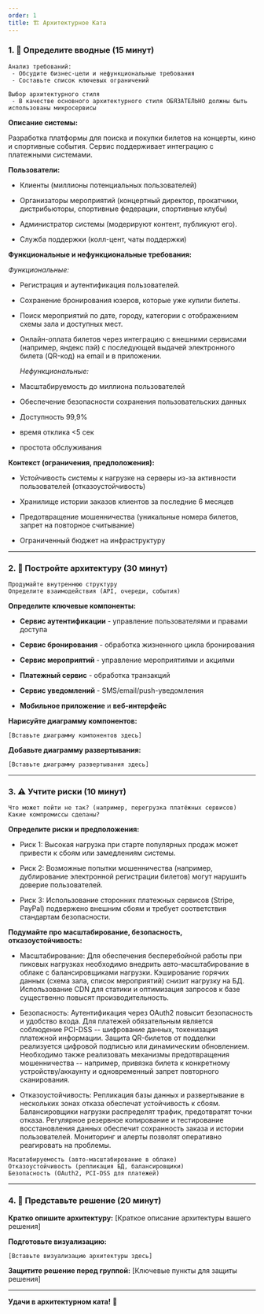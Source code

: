 ```yaml
---
order: 1
title: 🏗️ Архитектурное Ката
---
```


### 1\. 📖 Определите вводные (15 минут)

```
Анализ требований:
 - Обсудите бизнес-цели и нефункциональные требования
 - Составьте список ключевых ограничений

Выбор архитектурного стиля
 - В качестве основного архитектурного стиля ОБЯЗАТЕЛЬНО должны быть использованы микросервисы
```

**Описание системы:**

Разработка платформы для поиска и покупки билетов на концерты, кино и спортивные события. Сервис поддерживает интеграцию с платежными системами.

**Пользователи:**

-  Клиенты (миллионы потенциальных пользователей)

-  Организаторы мероприятий (концертный директор, прокатчики, дистрибьюторы, спортивные федерации, спортивные клубы)

-  Администратор системы (модерируют контент, публикуют его).

-  Служба поддержки (колл-цент, чаты поддержки)

**Функциональные и нефункциональные требования:**

*Функциональные:*

-  Регистрация и аутентификация пользователей.

-  Сохранение бронирования юзеров, которые уже купили билеты.

-  Поиск мероприятий по дате, городу, категории с отображением схемы зала и доступных мест.

-  Онлайн-оплата билетов через интеграцию с внешними сервисами (например, яндекс пэй) с последующей выдачей электронного билета (QR-код) на email и в приложении.

   *Нефункциональные:*

-  Масштабируемость до миллиона пользователей

-  Обеспечение безопасности сохранения пользовательских данных

-  Доступность 99,9%

-  время отклика \<5 сек

-  простота обслуживания

**Контекст (ограничения, предположения):**

-  Устойчивость системы к нагрузке на серверы из-за активности пользователей (отказоустойчивость)

-  Хранилище истории заказов клиентов за последние 6 месяцев

-  Предотвращение мошенничества (уникальные номера билетов, запрет на повторное считывание)

-  Ограниченный бюджет на инфраструктуру

---

### 2\. 🧩 Постройте архитектуру (30 минут)

```
Продумайте внутреннюю структуру
Определите взаимодействия (API, очереди, события)
```

**Определите ключевые компоненты:**

-  **Сервис аутентификации** - управление пользователями и правами доступа

-  **Сервис бронирования** - обработка жизненного цикла бронирования

-  **Сервис мероприятий** - управление мероприятиями и акциями

-  **Платежный сервис** - обработка транзакций

-  **Сервис уведомлений** - SMS/email/push-уведомления

-  **Мобильное приложение** и **веб-интерфейс**

**Нарисуйте диаграмму компонентов:**

```
[Вставьте диаграмму компонентов здесь]
```

<drawio path="./arkhitekturnoe-kata.svg" width="211px" height="101px"/>

**Добавьте диаграмму развертывания:**

```
[Вставьте диаграмму развертывания здесь]
```

---

### 3\. ⚠️ Учтите риски (10 минут)

```
Что может пойти не так? (например, перегрузка платёжных сервисов)
Какие компромиссы сделаны?
```

**Определите риски и предположения:**

-  Риск 1: Высокая нагрузка при старте популярных продаж может привести к сбоям или замедлениям системы.

-  Риск 2: Возможные попытки мошенничества (например, дублирование электронной регистрации билетов) могут нарушить доверие пользователей.

-  Риск 3: Использование сторонних платежных сервисов (Stripe, PayPal) подвержено внешним сбоям и требует соответствия стандартам безопасности.

**Подумайте про масштабирование, безопасность, отказоустойчивость:**

-  Масштабирование: Для обеспечения бесперебойной работы при пиковых нагрузках необходимо внедрить авто-масштабирование в облаке с балансировщиками нагрузки. Кэширование горячих данных (схема зала, список мероприятий) снизит нагрузку на БД. Использование CDN для статики и оптимизация запросов к базе существенно повысят производительность.

-  Безопасность: Аутентификация через OAuth2 повысит безопасность и удобство входа. Для платежей обязательным является соблюдение PCI-DSS -- шифрование данных, токенизация платежной информации. Защита QR-билетов от подделки реализуется цифровой подписью или динамическим обновлением. Необходимо также реализовать механизмы предотвращения мошенничества -- например, привязка билета к конкретному устройству/аккаунту и одновременный запрет повторного сканирования.

-  Отказоустойчивость: Репликация базы данных и развертывание в нескольких зонах отказа обеспечат устойчивость к сбоям. Балансировщики нагрузки распределят трафик, предотвратят точки отказа. Регулярное резервное копирование и тестирование восстановления данных обеспечит сохранность заказа и истории пользователей. Мониторинг и алерты позволят оперативно реагировать на проблемы.

```
Масштабируемость (авто-масштабирование в облаке)
Отказоустойчивость (репликация БД, балансировщики)
Безопасность (OAuth2, PCI-DSS для платежей)
```

---

### 4\. 📝 Представьте решение (20 минут)

**Кратко опишите архитектуру:** \[Краткое описание архитектуры вашего решения\]

**Подготовьте визуализацию:**

```
[Вставьте визуализацию архитектуры здесь]
```

**Защитите решение перед группой:** \[Ключевые пункты для защиты решения\]

---

**Удачи в архитектурном ката!** 🚀
